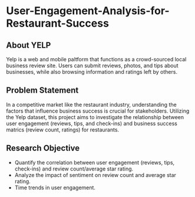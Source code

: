# User-Engagement-Analysis-for-Restaurant-Success

## About YELP
Yelp is a web and mobile paltform that functions as a crowd-sourced local business review site. Users can submit reviews, photos, and tips about businesses, while also browsing information and ratings left by others.

## Problem Statement 
In a competitive market like the restaurant industry, understanding the factors that influence business success is crucial for stakeholders. Utilizing the Yelp dataset, this project aims to investigate the relationship between user engagement (reviews, tips, and check-ins) and business success matrics (review count, ratings) for restaurants.

## Research Objective
* Quantify the correlation between user engagement (reviews, tips, check-ins) and review count/average star rating.
* Analyze the impact of sentiment on review count and average star rating.
* Time trends in user engagement.
